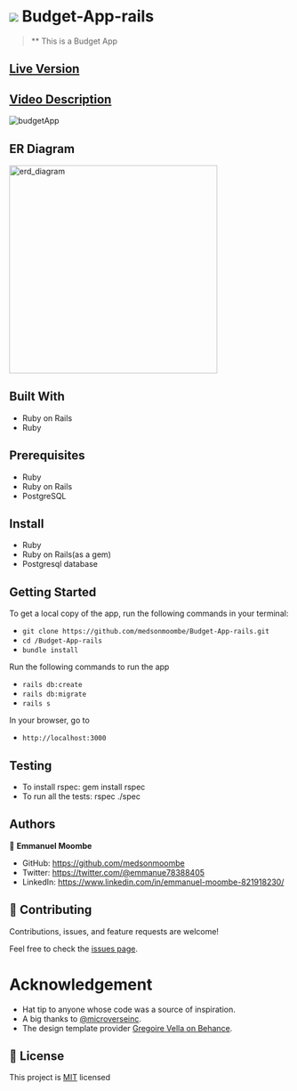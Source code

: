 # ![](https://img.shields.io/badge/Microverse-blueviolet) Budget-App-rails
> ** This is a Budget App

## [Live Version](https://murmuring-mountain-26009.herokuapp.com/)
## [Video Description](https://www.loom.com/share/2ab2b6493400462f8f9aa8d50e1df5ff)
![budgetApp](https://user-images.githubusercontent.com/98400013/190477385-c42da0cf-89e6-46a3-a5aa-b07a44631b27.png)


## ER Diagram
<img width="374" alt="erd_diagram" src="https://user-images.githubusercontent.com/98400013/190478182-31f80a0f-be61-44f5-aff4-341e50d898a4.png">




## Built With

- Ruby on Rails
- Ruby

## Prerequisites

- Ruby
- Ruby on Rails
- PostgreSQL

## Install

- Ruby
- Ruby on Rails(as a gem)
- Postgresql database

## Getting Started

To get a local copy of the app, run the following commands in your terminal:
- `git clone https://github.com/medsonmoombe/Budget-App-rails.git`
- `cd /Budget-App-rails`
- `bundle install`

Run the following commands to run the app

- `rails db:create`
- `rails db:migrate`
- `rails s`

In your browser, go to

- `http://localhost:3000`

## Testing
- To install rspec: gem install rspec
- To run all the tests: rspec ./spec


## Authors

👤   **Emmanuel Moombe**

- GitHub: https://github.com/medsonmoombe
- Twitter: https://twitter.com/@emmanue78388405
- LinkedIn: https://www.linkedin.com/in/emmanuel-moombe-821918230/


## 🤝 Contributing

Contributions, issues, and feature requests are welcome!

Feel free to check the [issues page](https://github.com/aimalamiri/Ruby-Catalog/issues).

# Acknowledgement

- Hat tip to anyone whose code was a source of inspiration.
- A big thanks to [@microverseinc](https://github.com/microverseinc).
- The design template provider [Gregoire Vella on Behance](https://www.behance.net/gregoirevella).
## 📝 License

This project is [MIT](https://github.com/medsonmoombe/Budget-App-rails/blob/dev/LICENSE) licensed
